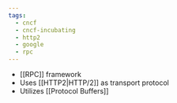 ```yaml
---
tags:
  - cncf
  - cncf-incubating
  - http2
  - google
  - rpc
---
```

- [[RPC]] framework
- Uses [[HTTP2|HTTP/2]] as transport protocol
- Utilizes [[Protocol Buffers]]